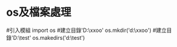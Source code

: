 # os及檔案處理

#引入模組
import os
#建立目錄'D:\xxoo'
os.mkdir('d:\\xxoo')
#建立目錄'D:\test'
os.makedirs('d:\\test')
